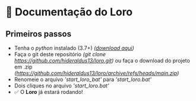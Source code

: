 # :parrot: Documentação do Loro
## Primeiros passos

- Tenha o <i>python</i> instalado (3.7+) <i>([download aqui](https://www.python.org/downloads/))</i>
- Faça o git deste repositório <i>(git clone https://github.com/hideraldus13/loro.git)</i> ou faça o download do projeto em .zip <i>(https://github.com/hideraldus13/loro/archive/refs/heads/main.zip)</i>
- Renomeie o arquivo <i>'start_loro_bat'</i> para <i>'start_loro.bat'</i>
- Dois cliques no arquivo <i>'start_loro.bat'</i>
- :white_check_mark: O <b>Loro</b> já estará rodando!

##